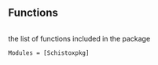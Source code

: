
## Functions

```@index
```

the list of functions included in the package


```@autodocs
Modules = [Schistoxpkg]
```

